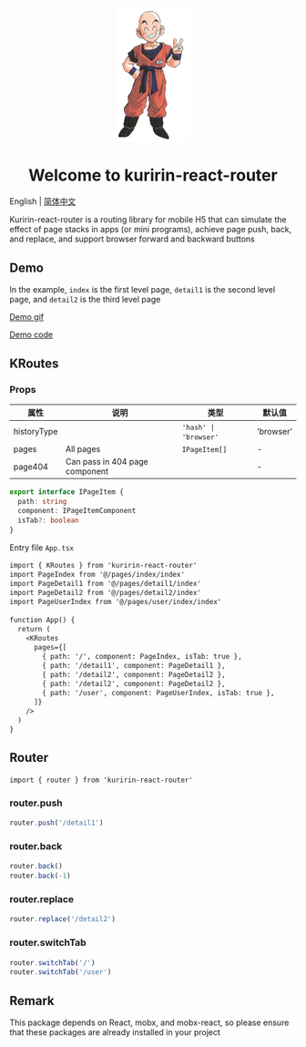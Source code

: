 <p align="center" style="color: #343a40">
  <img src="https://raw.githubusercontent.com/jiqishoubi/kuririn-react-router/master/static/kuririn-logo.jpg" alt="kuririn-react-router logo" width="130">
  <h1 align="center">Welcome to kuririn-react-router</h1>
</p>

English | [简体中文](https://github.com/jiqishoubi/kuririn-react-router/blob/master/README.zh-CN.md)

Kuririn-react-router is a routing library for mobile H5 that can simulate the effect of page stacks in apps (or mini programs), achieve page push, back, and replace, and support browser forward and backward buttons

## Demo

In the example, `index` is the first level page, `detail1` is the second level page, and `detail2` is the third level page

[Demo gif](https://github.com/jiqishoubi/kuririn-react-router/blob/master/static/demo.gif)

[Demo code](https://github.com/jiqishoubi/kuririn-react-router)

## KRoutes

### Props

| 属性        | 说明                           | 类型                  | 默认值    |
| ----------- | ------------------------------ | --------------------- | --------- |
| historyType |                                | `'hash' \| 'browser'` | 'browser' |
| pages       | All pages                      | `IPageItem[]`         | -         |
| page404     | Can pass in 404 page component |                       | -         |

```ts
export interface IPageItem {
  path: string
  component: IPageItemComponent
  isTab?: boolean
}
```

Entry file `App.tsx`

```tsx
import { KRoutes } from 'kuririn-react-router'
import PageIndex from '@/pages/index/index'
import PageDetail1 from '@/pages/detail1/index'
import PageDetail2 from '@/pages/detail2/index'
import PageUserIndex from '@/pages/user/index/index'

function App() {
  return (
    <KRoutes
      pages={[
        { path: '/', component: PageIndex, isTab: true },
        { path: '/detail1', component: PageDetail1 },
        { path: '/detail2', component: PageDetail2 },
        { path: '/detail2', component: PageDetail2 },
        { path: '/user', component: PageUserIndex, isTab: true },
      ]}
    />
  )
}
```

## Router

`import { router } from 'kuririn-react-router'`

### router.push

```ts
router.push('/detail1')
```

### router.back

```ts
router.back()
router.back(-1)
```

### router.replace

```ts
router.replace('/detail2')
```

### router.switchTab

```ts
router.switchTab('/')
router.switchTab('/user')
```

## Remark

This package depends on React, mobx, and mobx-react, so please ensure that these packages are already installed in your project
